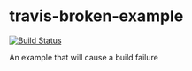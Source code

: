 # travis-broken-example

[![Build Status](https://travis-ci.org/olambdao/travis-broken-example.svg?branch=master)](https://travis-ci.org/olambdao/travis-broken-example)

An example that will cause a build failure

